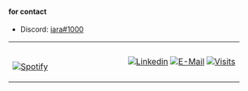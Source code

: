 <h4 align="left">for contact</h4>

 - Discord: [iara#1000](https://discord.com/users/919623283069046845)


<table width="100%"> 
  <tr>
  <td width="50%">

&nbsp; <br> [![Spotify](https://novatorem.vercel.app/api/spotify?background_color=0d1117&border_color=ffffff)](https://open.spotify.com/user/qtlifgzk3eeativx5nsoeioxa)

  </td>
  <td width="50%">

[![Linkedin](https://img.shields.io/badge/linked-in-369?style=flat-square&logo=linkedin&logoColor=white&color=blue)](https://www.linkedin.com/in/selami)
[![E-Mail](https://img.shields.io/badge/email-reveal-2a8?style=flat-square&logo=gmail&logoColor=white)](https://mail.selami.dev/)
[![Visits](https://komarev.com/ghpvc/?username=selamikarabacak&logo=GitHub&label=github%20visits&color=336699&logoColor=white&style=flat-square)](https://github.com/selamikarabacak)

  </p>
  </td>
</table>
